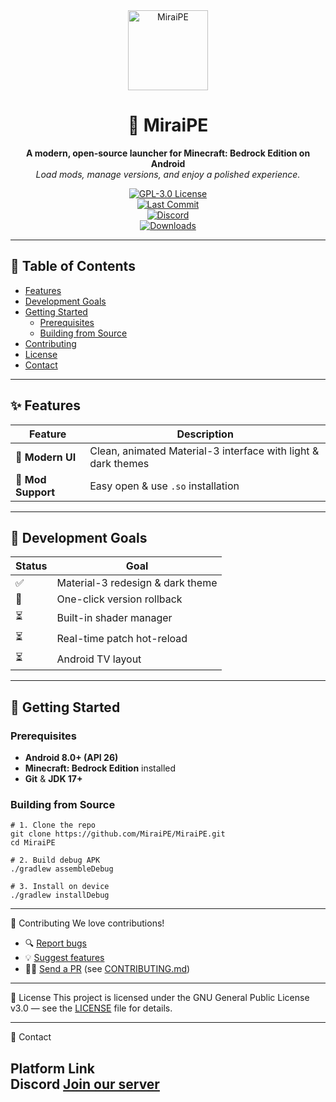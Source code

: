 
<!-- MiraiPE README.md -->
<!-- SPDX-License-Identifier: GPL-3.0-or-later -->

<div align="center">

  <img src="logo.png" alt="MiraiPE" width="128"/>

  # 🌸 **MiraiPE**  
  **A modern, open-source launcher for Minecraft: Bedrock Edition on Android**  
  *Load mods, manage versions, and enjoy a polished experience.*

  [![GPL-3.0 License][license-badge]](LICENSE)  
  [![Last Commit][commit-badge]](https://github.com/MiraiPE/MiraiPE/commits/main)  
  [![Discord][discord-badge]](https://discord.gg/YUMWKQaQdK)  
  [![Downloads][downloads-badge]](https://github.com/MiraiPE/MiraiPE/releases)

  [license-badge]: https://img.shields.io/badge/License-GPL%203.0-pink?style=for-the-badge
  [commit-badge]: https://img.shields.io/github/last-commit/MiraiPE/MiraiPE?style=for-the-badge&logo=github&color=pink
  [discord-badge]: https://img.shields.io/discord/123456789012345678?style=for-the-badge&logo=discord&color=pink&label=Discord
  [downloads-badge]: https://img.shields.io/github/downloads/MiraiPE/MiraiPE/total?style=for-the-badge&color=pink&label=Downloads

</div>

---

## 📑 Table of Contents
- [Features](#-features)
- [Development Goals](#-development-goals)
- [Getting Started](#-getting-started)
  - [Prerequisites](#prerequisites)
  - [Building from Source](#building-from-source)
- [Contributing](#-contributing)
- [License](#-license)
- [Contact](#-contact)

---

## ✨ Features
| Feature | Description |
| --- | --- |
| 🎨 **Modern UI** | Clean, animated Material-3 interface with light & dark themes |
| 🧩 **Mod Support** | Easy open & use `.so` installation |

---

## 🎯 Development Goals
| Status | Goal |
| --- | --- |
| ✅ | Material-3 redesign & dark theme |
| 🔄 | One-click version rollback |
| ⏳ | Built-in shader manager |
| ⏳ | Real-time patch hot-reload |
| ⏳ | Android TV layout |

---

## 🚀 Getting Started

### Prerequisites
- **Android 8.0+ (API 26)**  
- **Minecraft: Bedrock Edition** installed
- **Git** & **JDK 17+**

### Building from Source
```
# 1. Clone the repo
git clone https://github.com/MiraiPE/MiraiPE.git
cd MiraiPE

# 2. Build debug APK
./gradlew assembleDebug

# 3. Install on device
./gradlew installDebug
```


---

🤝 Contributing
We love contributions!  
- 🔍 [Report bugs](https://github.com/MiraiPE/MiraiPE/issues/new?template=bug.md)  
- 💡 [Suggest features](https://github.com/MiraiPE/MiraiPE/issues/new?template=feature.md)  
- 🧑‍💻 [Send a PR](https://github.com/MiraiPE/MiraiPE/compare) (see [CONTRIBUTING.md](CONTRIBUTING.md))

---

📄 License
This project is licensed under the GNU General Public License v3.0 — see the [LICENSE](LICENSE) file for details.

---

💬 Contact

Platform	Link	
Discord	[Join our server](https://discord.gg/YUMWKQaQdK)	
---
